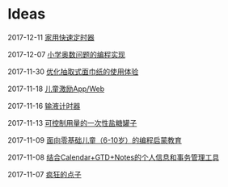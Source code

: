 # Ideas

2017-12-11 [家用快速定时器](rapid-timer.md)

2017-12-07 [小学奥数问题的编程实现](pupil-math-programming-implementation.md)

2017-11-30 [优化抽取式面巾纸的使用体验](tissue-package-optimization.md)

2017-11-18 [儿童激励App/Web](kids-stimulate-app.md)

2017-11-16 [输液计时器](transfusion-timer.md)

2017-11-13 [可控制用量的一次性盐糖罐子](single-use-salt-sugar-jar.md)

2017-11-09 [面向零基础儿童（6-10岁）的编程启蒙教育](kids-programming.md)

2017-11-08 [结合Calendar+GTD+Notes的个人信息和事务管理工具](calendar-gtd-notes.md)

2017-11-07 [疯狂的点子](good-ideas-web-app.md)